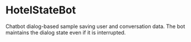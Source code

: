 # HotelStateBot
Chatbot dialog-based sample saving user and conversation data. The bot maintains the dialog state even if it is interrupted.
